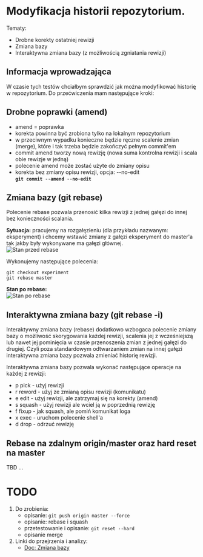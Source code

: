 # Modyfikacja historii repozytorium.

Tematy:
* Drobne korekty ostatniej rewizji
* Zmiana bazy
* Interaktywna zmiana bazy (z możliwością zgniatania rewizji)

## Informacja wprowadzająca

W czasie tych testów chciałbym sprawdzić jak można modyfikować historię w repozytorium. Do przećwiczenia mam następujące kroki:

## Drobne poprawki (amend)

- amend = poprawka
- korekta powinna być zrobiona tylko na lokalnym repozytorium
- w przeciwnym wypadku konieczne będzie ręczne scalenie zmian (merge), które i tak trzeba będzie zakończyć pełnym commit'em
- commit amend tworzy nową rewizję (nowa suma kontrolna rewizji i scala obie rewizje w jedną)
- polecenie amend może zostać użyte do zmiany opisu
- korekta bez zmiany opisu rewizji, opcja: --no-edit  
    **```git commit --amend --no-edit```** 

## Zmiana bazy (git rebase)

Polecenie rebase pozwala przenosić kilka rewizji z jednej gałęzi do innej bez konieczności scalania.

**Sytuacja:** pracujemy na rozgałęzieniu (dla przykładu nazwanym: eksperyment) i chcemy wstawić zmiany z gałęzi eksperyment do master'a tak jakby były wykonywane ma gałęzi głównej.  
![Stan przed rebase](https://git-scm.com/figures/18333fig0327-tn.png)   

Wykonujemy następujące polecenia:  

```
git checkout experiment
git rebase master
```  

**Stan po rebase:**  
![Stan po rebase](https://git-scm.com/figures/18333fig0329-tn.png) 

## Interaktywna zmiana bazy (git rebase -i)

Interaktywny zmiana bazy (rebase) dodatkowo wzbogaca polecenie zmiany bazy o możliwość skorygowania każdej rewizji, scalenia jej z wcześniejszą lub nawet jej pominięcia w czasie przenoszenia zmian z jednej gałęzi do drugiej. Czyli poza standardowym odtwarzaniem zmian na innej gałęzi interaktywna zmiana bazy pozwala zmieniać historię rewizji.

Interaktywna zmiana bazy pozwala wykonać następujące operacje na każdej z rewizji:

- p pick - użyj rewizji
- r reword - użyj ze zmianą opisu rewizji (komunikatu)
- e edit - użyj rewizji, ale zatrzymaj się na korekty (amend)
- s squash - użyj rewizji ale wciel ją w poprzednią rewizję
- f fixup - jak squash, ale pomiń komunikat loga
- x exec - uruchom polecenie shell'a
- d drop - odrzuć rewizję

## Rebase na zdalnym origin/master oraz hard reset na master

TBD ...

# TODO
1. Do zrobienia:
    - opisanie: ```git push origin master --force```
    - opisanie: rebase i squash
    - przetestowanie i opisanie: ```git reset --hard```
    - opisanie merge
2. Linki do przejrzenia i analizy:
    - [Doc: Zmiana bazy](https://git-scm.com/book/pl/v1/Gałęzie-Gita-Zmiana-bazy)

